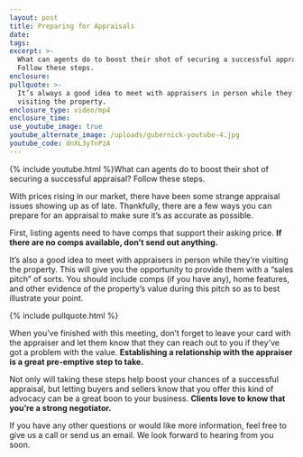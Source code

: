 ```yaml
---
layout: post
title: Preparing for Appraisals
date:
tags:
excerpt: >-
  What can agents do to boost their shot of securing a successful appraisal?
  Follow these steps.
enclosure:
pullquote: >-
  It’s always a good idea to meet with appraisers in person while they’re
  visiting the property.
enclosure_type: video/mp4
enclosure_time:
use_youtube_image: true
youtube_alternate_image: /uploads/gubernick-youtube-4.jpg
youtube_code: dnXL3yTnPzA
---
```


{% include youtube.html %}What can agents do to boost their shot of securing a successful appraisal? Follow these steps.&nbsp;

With prices rising in our market, there have been some strange appraisal issues showing up as of late. Thankfully, there are a few ways you can prepare for an appraisal to make sure it’s as accurate as possible.&nbsp;

First, listing agents need to have comps that support their asking price. **If there are no comps available, don’t send out anything.&nbsp;**

It’s also a good idea to meet with appraisers in person while they’re visiting the property. This will give you the opportunity to provide them with a “sales pitch” of sorts. You should include comps (if you have any), home features, and other evidence of the property’s value during this pitch so as to best illustrate your point.&nbsp;

{% include pullquote.html %}

When you’ve finished with this meeting, don’t forget to leave your card with the appraiser and let them know that they can reach out to you if they’ve got a problem with the value. **Establishing a relationship with the appraiser is a great pre-emptive step to take.**

Not only will taking these steps help boost your chances of a successful appraisal, but letting buyers and sellers know that you offer this kind of advocacy can be a great boon to your business. **Clients love to know that you’re a strong negotiator.&nbsp;**

If you have any other questions or would like more information, feel free to give us a call or send us an email. We look forward to hearing from you soon.
